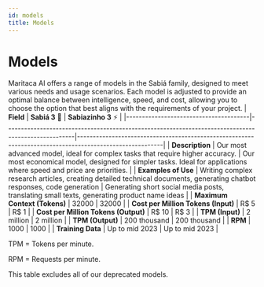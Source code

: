 ```yaml
---
id: models
title: Models
---
```


# Models
Maritaca AI offers a range of models in the Sabiá family, designed to meet various needs and usage scenarios. Each model is adjusted to provide an optimal balance between intelligence, speed, and cost, allowing you to choose the option that best aligns with the requirements of your project.
| **Field**                             | **Sabiá 3** 🥇                                                                                     | **Sabiazinho 3** ⚡                                                                                      |
|---------------------------------------|----------------------------------------------------------------------------------------------------|---------------------------------------------------------------------------------------------------------|
| **Description**                       | Our most advanced model, ideal for complex tasks that require higher accuracy.                     | Our most economical model, designed for simpler tasks. Ideal for applications where speed and price are priorities. |
| **Examples of Use**                   | Writing complex research articles, creating detailed technical documents, generating chatbot responses, code generation | Generating short social media posts, translating small texts, generating product name ideas                |
| **Maximum Context (Tokens)**          | 32000                                                                                            | 32000                                                                                                  |
| **Cost per Million Tokens (Input)**   | R$ 5                                                                                              | R$ 1                                                                                                    |
| **Cost per Million Tokens (Output)**  | R$ 10                                                                                             | R$ 3                                                                                                    |
| **TPM (Input)**                       | 2 million                                                                                          | 2 million                                                                                               |
| **TPM (Output)**                      | 200 thousand                                                                                       | 200 thousand                                                                                            |
| **RPM**                               | 1000                                                                                               | 1000                                                                                                    |
| **Training Data**                     | Up to mid 2023                                                                                     | Up to mid 2023                                                                                          |


TPM = Tokens per minute.

RPM = Requests per minute.

This table excludes all of our deprecated models.
